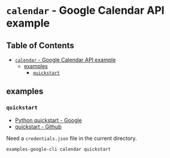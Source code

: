 # `calendar` - Google Calendar API example

## Table of Contents <!-- omit in toc -->

- [`calendar` - Google Calendar API example](#calendar---google-calendar-api-example)
  - [examples](#examples)
    - [`quickstart`](#quickstart)

## examples

### `quickstart`

<!-- spell-checker:words quickstart -->

- [Python quickstart - Google](https://developers.google.com/calendar/api/quickstart/python?hl=ja)
- [quickstart - Github](https://github.com/googleworkspace/python-samples/tree/main/calendar/quickstart)

Need a `credentials.json` file in the current directory.

```shell
examples-google-cli calendar quickstart
```
